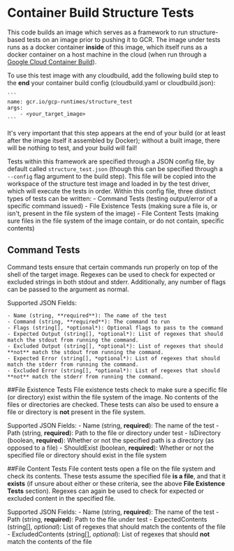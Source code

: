 Container Build Structure Tests
===============================

This code builds an image which serves as a framework to run structure-based tests on an image prior to pushing it to GCR. The image under tests runs as a docker container **inside** of this image, which itself runs as a docker container on a host machine in the cloud (when run through a [Google Cloud Container Build](https://cloud.google.com/container-builder/docs/overview)).

To use this test image with any cloudbuild, add the following build step to the **end** your container build config (cloudbuild.yaml or cloudbuild.json):

	```
	name: gcr.io/gcp-runtimes/structure_test
	args:
		- <your_target_image>
	```

It's very important that this step appears at the end of your build (or at least after the image itself it assembled by Docker); without a built image, there will be nothing to test, and your build will fail!

Tests within this framework are specified through a JSON config file, by default called `structure_test.json` (though this can be specified through a `--config` flag argument to the build step). This file will be copied into the workspace of the structure test image and loaded in by the test driver, which will execute the tests in order. Within this config file, three distinct types of tests can be written:
	- Command Tests (testing output/error of a specific command issued)
	- File Existence Tests (making sure a file is, or isn't, present in the file system of the image)
	- File Content Tests (making sure files in the file system of the image contain, or do not contain, specific contents)

## Command Tests
Command tests ensure that certain commands run properly on top of the shell of the target image. Regexes can be used to check for expected or excluded strings in both stdout and stderr. Additionally, any number of flags can be passed to the argument as normal.

Supported JSON Fields:

	- Name (string, **required**): The name of the test
	- Command (string, **required**): The command to run
	- Flags (string[], *optional*): Optional flags to pass to the command
	- Expected Output (string[], *optional*): List of regexes that should match the stdout from running the command.
	- Excluded Output (string[], *optional*): List of regexes that should **not** match the stdout from running the command.
	- Expected Error (string[], *optional*): List of regexes that should match the stderr from running the command.
	- Excluded Error (string[], *optional*): List of regexes that should **not** match the stderr from running the command.


##File Existence Tests
File existence tests check to make sure a specific file (or directory) exist within the file system of the image. No contents of the files or directories are checked. These tests can also be used to ensure a file or directory is **not** present in the file system.

Supported JSON Fields:
	- Name (string, **required**): The name of the test
	- Path (string, **required**): Path to the file or directory under test
	- IsDirectory (boolean, **required**): Whether or not the specified path is a directory (as opposed to a file)
	- ShouldExist (boolean, **required**): Whether or not the specified file or directory should exist in the file system


##File Content Tests
File content tests open a file on the file system and check its contents. These tests assume the specified file **is a file**, and that it **exists** (if unsure about either or these criteria, see the above **File Existence Tests** section). Regexes can again be used to check for expected or excluded content in the specified file.

Supported JSON Fields:
	- Name (string, **required**): The name of the test
	- Path (string, **required**): Path to the file under test
	- ExpectedContents (string[], *optional*): List of regexes that should match the contents of the file
	- ExcludedContents (string[], *optional*): List of regexes that should **not** match the contents of the file
